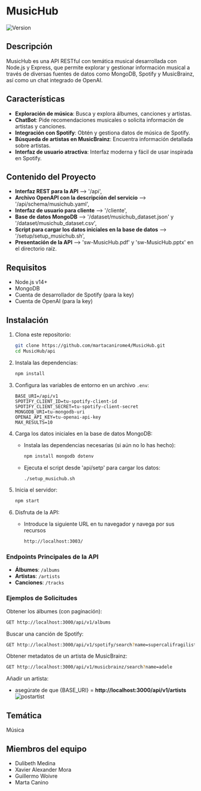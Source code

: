 # MusicHub

![Version](https://img.shields.io/badge/version-2.0.0-yellow)

## Descripción

MusicHub es una API RESTful con temática musical desarrollada con Node.js y Express, que permite explorar y gestionar información musical a través de diversas fuentes de datos como MongoDB, Spotify y MusicBrainz, así como un chat integrado de OpenAI.

## Características

- **Exploración de música**: Busca y explora álbumes, canciones y artistas.
- **ChatBot**: Pide recomendaciones musicales o solicita información de artistas y canciones.
- **Integración con Spotify**: Obtén y gestiona datos de música de Spotify.
- **Búsqueda de artistas en MusicBrainz**: Encuentra información detallada sobre artistas.
- **Interfaz de usuario atractiva**: Interfaz moderna y fácil de usar inspirada en Spotify.

## Contenido del Proyecto

- **Interfaz REST para la API** --> '/api',
- **Archivo OpenAPI con la descripción del servicio** --> '/api/schema/musichub.yaml',
- **Interfaz de usuario para cliente** --> '/cliente',
- **Base de datos MongoDB** --> '/dataset/musichub_dataset.json' y '/dataset/musichub_dataset.csv',
- **Script para cargar los datos iniciales en la base de datos** --> '/setup/setup_musichub.sh',
- **Presentación de la API** --> 'sw-MusicHub.pdf' y  'sw-MusicHub.pptx' en el directorio raíz.

## Requisitos

- Node.js v14+
- MongoDB
- Cuenta de desarrollador de Spotify (para la key)
- Cuenta de OpenAI (para la key)

## Instalación

1. Clona este repositorio:
    ```bash
    git clone https://github.com/martacanirome4/MusicHub.git
    cd MusicHub/api
    ```

2. Instala las dependencias:
    ```bash
    npm install
    ```

3. Configura las variables de entorno en un archivo `.env`:
    ```env
    BASE_URI=/api/v1
    SPOTIFY_CLIENT_ID=tu-spotify-client-id
    SPOTIFY_CLIENT_SECRET=tu-spotify-client-secret
    MONGODB_URI=tu-mongodb-uri
    OPENAI_API_KEY=tu-openai-api-key
    MAX_RESULTS=10
    ```

4. Carga los datos iniciales en la base de datos MongoDB:

    - Instala las dependencias necesarias (si aún no lo has hecho):

        ```bash
        npm install mongodb dotenv
        ```

    - Ejecuta el script desde 'api/setp' para cargar los datos:

        ```bash
        ./setup_musichub.sh
        ```

5. Inicia el servidor:
     ```bash
    npm start
    ```
7. Disfruta de la API:
   
    -  Introduce la siguiente URL en tu navegador y navega por sus recursos

        ```bash
        http://localhost:3003/
        ```

### Endpoints Principales de la API

- **Álbumes**: `/albums`
- **Artistas**: `/artists`
- **Canciones**: `/tracks`

### Ejemplos de Solicitudes

Obtener los álbumes (con paginación):
```bash
GET http://localhost:3000/api/v1/albums

```
Buscar una canción de Spotify:
```bash
GET http://localhost:3000/api/v1/spotify/search?name=supercalifragilisticexpialidocious

```
Obtener metadatos de un artista de MusicBrainz:
```bash
GET http://localhost:3000/api/v1/musicbrainz/search?name=adele
```
Añadir un artista: 
- asegúrate de que {BASE_URI} = **http://localhost:3000/api/v1/artists**
![postartist](https://github.com/martacanirome4/MusicHub/assets/50625677/ebb53804-fa18-4419-bf0a-666e50f657a9)



## Temática
Música

## Miembros del equipo
- Dulibeth Medina 
- Xavier Alexander Mora
- Guillermo Woivre
- Marta Canino
